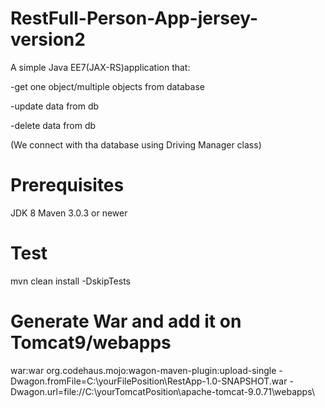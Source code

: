 # RestFull-Person-App-jersey-version2

A simple Java EE7(JAX-RS)application that:

-get one object/multiple objects from database

-update data from db

-delete data from db

(We connect with tha database using Driving Manager class)



# Prerequisites
JDK 8
Maven 3.0.3 or newer



# Test
mvn clean install -DskipTests



# Generate War and add it on Tomcat9/webapps
war:war org.codehaus.mojo:wagon-maven-plugin:upload-single -Dwagon.fromFile=C:\yourFilePosition\RestApp-1.0-SNAPSHOT.war -Dwagon.url=file://C:\yourTomcatPosition\apache-tomcat-9.0.71\webapps\
